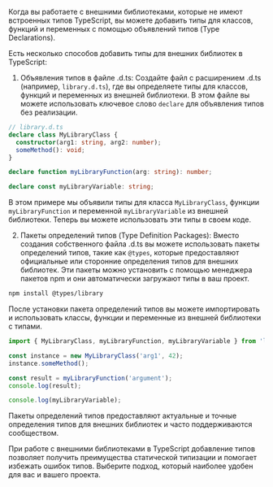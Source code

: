 Когда вы работаете с внешними библиотеками, которые не имеют встроенных типов TypeScript, вы можете добавить типы для классов, функций и переменных с помощью объявлений типов (Type Declarations).

Есть несколько способов добавить типы для внешних библиотек в TypeScript:

1. Объявления типов в файле .d.ts: Создайте файл с расширением .d.ts (например, `library.d.ts`), где вы определяете типы для классов, функций и переменных из внешней библиотеки. В этом файле вы можете использовать ключевое слово `declare` для объявления типов без реализации.

```typescript
// library.d.ts
declare class MyLibraryClass {
  constructor(arg1: string, arg2: number);
  someMethod(): void;
}

declare function myLibraryFunction(arg: string): number;

declare const myLibraryVariable: string;
```

В этом примере мы объявили типы для класса `MyLibraryClass`, функции `myLibraryFunction` и переменной `myLibraryVariable` из внешней библиотеки. Теперь вы можете использовать эти типы в своем коде.

2. Пакеты определений типов (Type Definition Packages): Вместо создания собственного файла .d.ts вы можете использовать пакеты определений типов, такие как `@types`, которые предоставляют официальные или сторонние определения типов для внешних библиотек. Эти пакеты можно установить с помощью менеджера пакетов npm и они автоматически загружают типы в ваш проект.

```bash
npm install @types/library
```

После установки пакета определений типов вы можете импортировать и использовать классы, функции и переменные из внешней библиотеки с типами.

```typescript
import { MyLibraryClass, myLibraryFunction, myLibraryVariable } from 'library';

const instance = new MyLibraryClass('arg1', 42);
instance.someMethod();

const result = myLibraryFunction('argument');
console.log(result);

console.log(myLibraryVariable);
```

Пакеты определений типов предоставляют актуальные и точные определения типов для внешних библиотек и часто поддерживаются сообществом.

При работе с внешними библиотеками в TypeScript добавление типов позволяет получить преимущества статической типизации и помогает избежать ошибок типов. Выберите подход, который наиболее удобен для вас и вашего проекта.
